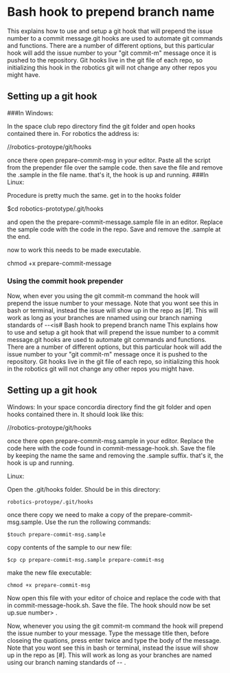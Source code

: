# Bash hook to prepend branch name
This explains how to use and setup a git hook that will prepend the issue number
to a commit message.git hooks are used to automate git commands and functions. There are a number of different options, but this particular hook will add the issue number to your "git commit-m" message once it is pushed to the repository. Git hooks live in the git file of each repo, so initializing this hook in the robotics git will not change any other repos you might have.

## Setting up a git hook

###In Windows:

In the space club repo directory find the git folder and open hooks contained there in. For robotics the address is:

/<your-loctation-of-repo>/robotics-protoype/git/hooks

once there open prepare-commit-msg in your editor. Paste all the script from the prepender file over the sample code. then save the file and remove the .sample in the file name. that's it, the hook is up and running.
###In Linux:

Procedure is pretty much the same. get in to the hooks folder

$cd robotics-prototype/.git/hooks

and open the the prepare-commit-message.sample file in an editor. Replace the sample code with the code in the repo. Save and remove the .sample at the end.

now to work this needs to be made executable.

chmod +x prepare-commit-message

### Using the commit hook prepender

Now, when ever you using the git commit-m command the hook will prepend the issue number to your message. Note that you wont see this in bash or terminal, instead the issue will show up in the repo as [#<issue number>]. This will work as long as your branches are nnamed using our branch naming standards of <word>-<word>-<is# Bash hook to prepend branch name
This explains how to use and setup a git hook that will prepend the issue number
to a commit message.git hooks are used to automate git commands and functions. There are a number of different options, but this particular hook will add the issue number to your "git commit-m" message once it is pushed to the repository. Git hooks live in the git file of each repo, so initializing this hook in the robotics git will not change any other repos you might have.

## Setting up a git hook
Windows:
In your space concordia directory find the git folder and open hooks contained there in. It should look like this:

/<your-loctation-of-repo>/robotics-protoype/git/hooks

once there open prepare-commit-msg.sample in your editor. Replace the code here with the code found in commit-message-hook.sh. Save the file by keeping the name the same and removing the .sample suffix.  that's it, the hook is up and running.

Linux:

Open the .git/hooks folder. Should be in this directory:

```
robotics-protoype/.git/hooks
```
once there copy we need to make a copy of the prepare-commit-msg.sample. Use the run the rollowing commands:
```
$touch prepare-commit-msg.sample
```
copy contents of the sample to our new file:
```
$cp cp prepare-commit-msg.sample prepare-commit-msg
```
make the new file executable:
```
chmod +x prepare-commit-msg
```

Now open this file with your editor of choice and replace the code with that in commit-message-hook.sh. Save the file. The hook should now be set up.sue number> .

Now, whenever you using the git commit-m command the hook will prepend the issue number to your message. Type the message title then, before closeing the quations, press enter twice and type the body of the message. Note that you wont see this in bash or terminal, instead the issue will show up in the repo as [#<issue number>]. This will work as long as your branches are named using our branch naming standards of <word>-<word>-<issue number> .
